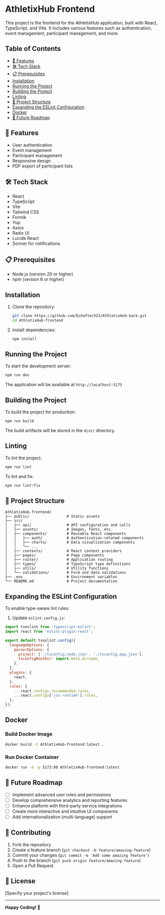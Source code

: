 # AthletixHub Frontend

This project is the frontend for the AthletixHub application, built with React, TypeScript, and Vite. It includes various features such as authentication, event management, participant management, and more.

## Table of Contents

- [🚀 Features](#-features)
- [🛠️ Tech Stack](#️-tech-stack)
- [📋 Prerequisites](#-prerequisites)
- [Installation](#installation)
- [Running the Project](#running-the-project)
- [Building the Project](#building-the-project)
- [Linting](#linting)
- [📂 Project Structure](#-project-structure)
- [Expanding the ESLint Configuration](#expanding-the-eslint-configuration)
- [Docker](#docker)
- [🚧 Future Roadmap](#-future-roadmap)

## 🚀 Features

- User authentication
- Event management
- Participant management
- Responsive design
- PDF export of participant lists

## 🛠️ Tech Stack

- React
- TypeScript
- Vite
- Tailwind CSS
- Formik
- Yup
- Axios
- Radix UI
- Lucide React
- Sonner for notifications

## 📋 Prerequisites

- Node.js (version 20 or higher)
- npm (version 6 or higher)

## Installation

1. Clone the repository:
   ```sh
   git clone https://github.com/Echaftech23/AthletixHub-back.git
   cd AthletixHub-frontend
   ```

2. Install dependencies:
   ```sh
   npm install
   ```

## Running the Project

To start the development server:

```sh
npm run dev
```

The application will be available at `http://localhost:5173`

## Building the Project

To build the project for production:

```sh
npm run build
```

The build artifacts will be stored in the `dist/` directory.

## Linting

To lint the project:

```sh
npm run lint
```

To lint and fix:

```sh
npm run lint:fix
```

## 📂 Project Structure

```
AthletixHub-frontend/
├── public/                 # Static assets
├── src/
│   ├── api/                # API configuration and calls
│   ├── assets/             # Images, fonts, etc.
│   ├── components/         # Reusable React components
│   │   ├── auth/           # Authentication-related components
│   │   ├── charts/         # Data visualization components
│   │   └── ...
│   ├── contexts/           # React context providers
│   ├── pages/              # Page components
│   ├── router/             # Application routing
│   ├── types/              # TypeScript type definitions
│   ├── utils/              # Utility functions
│   └── validations/        # Form and data validations
├── .env                    # Environment variables
└── README.md               # Project documentation
```

## Expanding the ESLint Configuration

To enable type-aware lint rules:

1. Update `eslint.config.js`:

```javascript
import tseslint from 'typescript-eslint';
import react from 'eslint-plugin-react';

export default tseslint.config({
  languageOptions: {
    parserOptions: {
      project: ['./tsconfig.node.json', './tsconfig.app.json'],
      tsconfigRootDir: import.meta.dirname,
    },
  },
  plugins: {
    react,
  },
  rules: {
    ...react.configs.recommended.rules,
    ...react.configs['jsx-runtime'].rules,
  },
});
```

## Docker

### Build Docker Image

```sh
docker build -t AthletixHub-frontend:latest .
```

### Run Docker Container

```sh
docker run -d -p 5173:80 AthletixHub-frontend:latest
```

## 🚧 Future Roadmap

- [ ] Implement advanced user roles and permissions
- [ ] Develop comprehensive analytics and reporting features
- [ ] Enhance platform with third-party service integrations
- [ ] Create more interactive and intuitive UI components
- [ ] Add internationalization (multi-language) support

## 🤝 Contributing

1. Fork the repository
2. Create a feature branch (`git checkout -b feature/amazing-feature`)
3. Commit your changes (`git commit -m 'Add some amazing feature'`)
4. Push to the branch (`git push origin feature/amazing-feature`)
5. Open a Pull Request

## 📄 License

[Specify your project's license]

---

**Happy Coding! 🚀**

